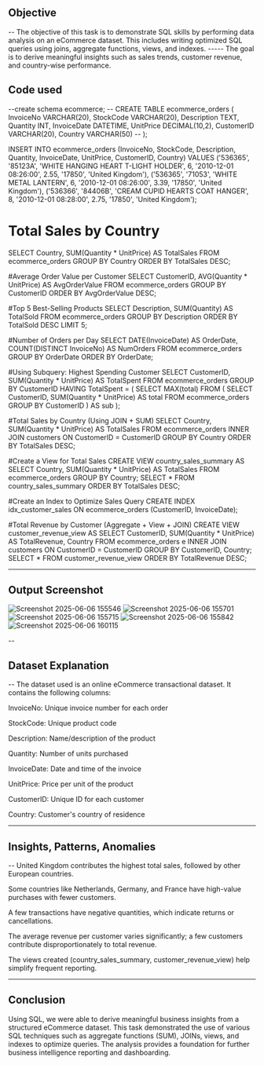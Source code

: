 ## Objective
-- The objective of this task is to demonstrate SQL skills by performing data analysis on an eCommerce dataset. This includes writing optimized SQL queries using joins, aggregate functions, views, and indexes. ----- The goal is to derive meaningful insights such as sales trends, customer revenue, and country-wise performance.
## Code used
--create schema ecommerce;
-- CREATE TABLE ecommerce_orders (
    InvoiceNo VARCHAR(20),
    StockCode VARCHAR(20),
    Description TEXT,
    Quantity INT,
    InvoiceDate DATETIME,
    UnitPrice DECIMAL(10,2),
    CustomerID VARCHAR(20),
    Country VARCHAR(50)
-- );

 INSERT INTO ecommerce_orders 
(InvoiceNo, StockCode, Description, Quantity, InvoiceDate, UnitPrice, CustomerID, Country)
VALUES 
('536365', '85123A', 'WHITE HANGING HEART T-LIGHT HOLDER', 6, '2010-12-01 08:26:00', 2.55, '17850', 'United Kingdom'),
('536365', '71053', 'WHITE METAL LANTERN', 6, '2010-12-01 08:26:00', 3.39, '17850', 'United Kingdom'),
('536366', '84406B', 'CREAM CUPID HEARTS COAT HANGER', 8, '2010-12-01 08:28:00', 2.75, '17850', 'United Kingdom');

# Total Sales by Country
SELECT Country, SUM(Quantity * UnitPrice) AS TotalSales
FROM ecommerce_orders
GROUP BY Country
ORDER BY TotalSales DESC;

#Average Order Value per Customer
SELECT CustomerID, AVG(Quantity * UnitPrice) AS AvgOrderValue
FROM ecommerce_orders
GROUP BY CustomerID
ORDER BY AvgOrderValue DESC;

#Top 5 Best-Selling Products
SELECT Description, SUM(Quantity) AS TotalSold
FROM ecommerce_orders
GROUP BY Description
ORDER BY TotalSold DESC
LIMIT 5;

#Number of Orders per Day
SELECT DATE(InvoiceDate) AS OrderDate, COUNT(DISTINCT InvoiceNo) AS NumOrders
FROM ecommerce_orders
GROUP BY OrderDate
ORDER BY OrderDate;

#Using Subquery: Highest Spending Customer
SELECT CustomerID, SUM(Quantity * UnitPrice) AS TotalSpent
FROM ecommerce_orders
GROUP BY CustomerID
HAVING TotalSpent = (
    SELECT MAX(total)
    FROM (
        SELECT CustomerID, SUM(Quantity * UnitPrice) AS total
        FROM ecommerce_orders
        GROUP BY CustomerID
    ) AS sub
);

#Total Sales by Country (Using JOIN + SUM)
SELECT Country, SUM(Quantity * UnitPrice) AS TotalSales
FROM ecommerce_orders 
INNER JOIN customers  ON CustomerID = CustomerID
GROUP BY Country
ORDER BY TotalSales DESC;

#Create a View for Total Sales
CREATE VIEW country_sales_summary AS
SELECT Country, SUM(Quantity * UnitPrice) AS TotalSales
FROM ecommerce_orders
GROUP BY Country;
SELECT * FROM country_sales_summary
ORDER BY TotalSales DESC;

#Create an Index to Optimize Sales Query
CREATE INDEX idx_customer_sales ON ecommerce_orders (CustomerID, InvoiceDate);

#Total Revenue by Customer (Aggregate + View + JOIN)
CREATE VIEW customer_revenue_view AS
SELECT CustomerID, SUM(Quantity * UnitPrice) AS TotalRevenue, Country
FROM ecommerce_orders e
INNER JOIN customers  ON CustomerID = CustomerID
GROUP BY CustomerID, Country;
SELECT * FROM customer_revenue_view
ORDER BY TotalRevenue DESC;

---
## Output Screenshot

![Screenshot 2025-06-06 155546](https://github.com/user-attachments/assets/0917c6b3-035c-4c04-98f1-eecf8412d91b)
![Screenshot 2025-06-06 155701](https://github.com/user-attachments/assets/8d9dc54b-5794-4fcc-bb68-d0b319abc3a1)
![Screenshot 2025-06-06 155715](https://github.com/user-attachments/assets/dd1e2581-c525-463f-af01-e5887dd9837a)
![Screenshot 2025-06-06 155842](https://github.com/user-attachments/assets/ce872d1f-0b43-4413-b3ff-3492e485064e)
![Screenshot 2025-06-06 160115](https://github.com/user-attachments/assets/7ddb1c57-0522-4060-8535-98d58b1bc77f)

--
## Dataset Explanation
-- The dataset used is an online eCommerce transactional dataset. It contains the following columns:

InvoiceNo: Unique invoice number for each order

StockCode: Unique product code

Description: Name/description of the product

Quantity: Number of units purchased

InvoiceDate: Date and time of the invoice

UnitPrice: Price per unit of the product

CustomerID: Unique ID for each customer

Country: Customer's country of residence

---
## Insights, Patterns, Anomalies
-- United Kingdom contributes the highest total sales, followed by other European countries.

Some countries like Netherlands, Germany, and France have high-value purchases with fewer customers.

A few transactions have negative quantities, which indicate returns or cancellations.

The average revenue per customer varies significantly; a few customers contribute disproportionately to total revenue.

The views created (country_sales_summary, customer_revenue_view) help simplify frequent reporting.

---
## Conclusion
Using SQL, we were able to derive meaningful business insights from a structured eCommerce dataset. This task demonstrated the use of various SQL techniques such as aggregate functions (SUM), JOINs, views, and indexes to optimize queries. The analysis provides a foundation for further business intelligence reporting and dashboarding.

